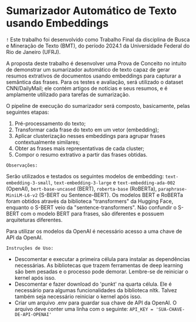# Sumarizador Automático de Texto usando Embeddings

``!`` Este trabalho foi desenvolvido como Trabalho Final da disciplina de Busca e Mineração de Texto (BMT), do período 2024.1 da Universidade Federal do Rio de Janeiro (UFRJ).

A proposta deste trabalho é desenvolver uma Prova de Conceito no intuito de demonstrar um sumarizador automático de texto capaz de gerar resumos extrativos de documentos usando embeddings para capturar a semântica das frases. Para os testes e avaliação, será utilizado o dataset CNN/DailyMail; ele contém artigos de notícias e seus resumos, e é amplamente utilizado para tarefas de sumarização. 

O pipeline de execução do sumarizador será composto, basicamente, pelas seguintes etapas: 
1. Pré-processamento do texto;
2. Transformar cada frase do texto em um vetor (embedding); 
3. Aplicar clusterização nesses embeddings para agrupar frases contextualmente similares; 
4. Obter as frases mais representativas de cada cluster; 
5. Compor o resumo extrativo a partir das frases obtidas.

```Observações:```

Serão utilizados e testados os seguintes modelos de embedding: ``text-embedding-3-small``, ``text-embedding-3-large`` e ``text-embedding-ada-002`` (OpenAI), ``bert-base-uncased`` (BERT), ``roberta-base`` (RoBERTa), ``paraphrase-MiniLM-L6-v2`` (S-BERT ou Sentence-BERT). Os modelos BERT e RoBERTa foram obtidos através da biblioteca "transformers" da Hugging Face, enquanto o S-BERT veio da "sentence-transformers". Não confundir o S-BERT com o modelo BERT para frases, são diferentes e possuem arquiteturas diferentes.

Para utilizar os modelos da OpenAI é necessário acesso a uma chave de API da OpenAI.

```Instruções de Uso:```

- Descomentar e executar a primeira célula para instalar as dependências necessárias. As bibliotecas que trazem ferramentas de deep learning são bem pesadas e o processo pode demorar. Lembre-se de reiniciar o kernel após isso.
- Descomentar e fazer download do 'punkt' na quarta célula. Ele é necessário para algumas funcionalidades da biblioteca nltk. Talvez também seja necessário reiniciar o kernel após isso.
- Criar um arquivo .env para guardar sua chave de API da OpenAI. O arquivo deve conter uma linha com o seguinte:  ```
        API_KEY = 'SUA-CHAVE-DE-API-OPENAI'
        ```